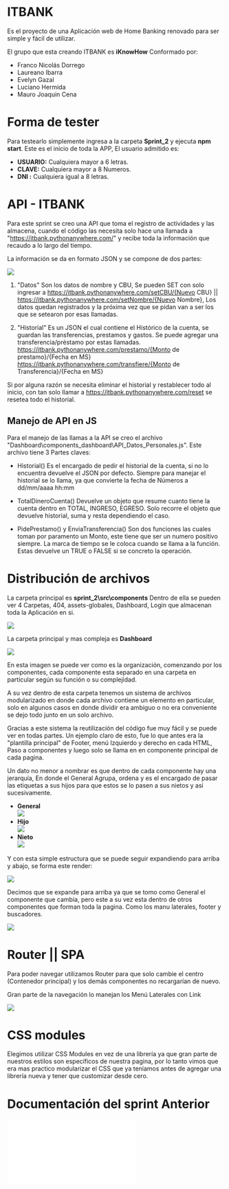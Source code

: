 ﻿# ITBANK
Es el proyecto de una Aplicación web de Home Banking renovado para ser simple y fácil de utilizar.

El grupo que esta creando ITBANK es **iKnowHow** Conformado por: 
  - Franco Nicolás Dorrego
  - Laureano Ibarra
  - Evelyn Gazal
  - Luciano Hermida
  - Mauro Joaquin Cena

# Forma de tester

Para testearlo simplemente ingresa a la carpeta **Sprint_2** y ejecuta **npm start**.
Este es el inicio de toda la APP, El usuario admitido es:

 - **USUARIO:** Cualquiera mayor a 6 letras.
 - **CLAVE:** Cualquiera mayor a 8 Numeros.
 - **DNI :** Cualquiera igual a 8 letras.

## <h1>API - ITBANK</h1>

Para este sprint se creo una API que toma el registro de actividades y las almacena, cuando el código las necesita solo hace una llamada a "https://itbank.pythonanywhere.com/" y recibe toda la información que recaudo a lo largo del tiempo. 

La información se da en formato JSON y se compone de dos partes: 

**![](/docs/API.png)**

 1. "Datos" Son los datos de nombre y CBU, Se pueden SET con solo   
    ingresar a https://itbank.pythonanywhere.com/setCBU/{Nuevo CBU} || https://itbank.pythonanywhere.com/setNombre/{Nuevo Nombre}, Los datos quedan registrados y la próxima vez que se pidan van a ser los que se setearon por esas llamadas.
    
 2. "Historial" Es un JSON el cual contiene el Histórico de la cuenta, se guardan las transferencias, prestamos y gastos. Se puede agregar una transferencia/préstamo por estas llamadas.  
https://itbank.pythonanywhere.com/prestamo/{Monto de prestamo}/{Fecha en MS}
https://itbank.pythonanywhere.com/transfiere/{Monto de Transferencia}/{Fecha en MS}

Si por alguna razón se necesita eliminar el historial y restablecer todo al inicio, con tan solo llamar a https://itbank.pythonanywhere.com/reset se resetea todo el historial.

## Manejo de API en JS

Para el manejo de las llamas a la API se creo el archivo "Dashboard\components_dashboard\API_Datos_Personales.js". Este archivo tiene 3 Partes claves:

 - Historial() Es el encargado de pedir el historial de la cuenta, si no lo encuentra devuelve el JSON por defecto. Siempre para manejar el historial se lo llama, ya que convierte la fecha de Números a dd/mm/aaaa hh:mm 

 - TotalDineroCuenta() Devuelve un objeto que resume cuanto tiene la cuenta dentro en TOTAL, INGRESO, EGRESO. Solo recorre el objeto que devuelve historial, suma y resta dependiendo el caso. 

 -  PidePrestamo() y EnviaTransferencia() Son dos funciones las cuales toman por paramento un Monto, este tiene que ser un numero positivo siempre. La marca de tiempo se le coloca cuando se llama a la función. Estas devuelve un TRUE o FALSE si se concreto la operación. 

	    
## <h1>Distribución de archivos</h1>

La carpeta principal es **sprint_2\src\components** Dentro de ella se pueden ver 4 Carpetas, 404,  assets-globales, Dashboard, Login que almacenan toda la Aplicación en si.

**![](/docs/archivos.png)**

La carpeta principal y mas compleja es **Dashboard**

**![](/docs/modular.png)**

En esta imagen se puede ver como es la organización, comenzando por los componentes, cada componente esta separado en una carpeta en particular según su función o su complejidad. 

A su vez dentro de esta carpeta tenemos un sistema de archivos modularizado en donde cada archivo contiene un elemento en particular, solo en algunos casos en donde dividir era ambiguo o no era conveniente se dejo todo junto en un solo archivo. 

Gracias a este sistema la reutilización del código fue muy fácil y se puede ver en todas partes. Un ejemplo claro de esto, fue lo que antes era la "plantilla principal" de Footer, menú Izquierdo y derecho en cada HTML, Paso a componentes y luego solo se llama en en componente principal de cada pagina. 

Un dato no menor a nombrar es que dentro de cada componente hay una jerarquía, En donde el General Agrupa, ordena y es el encargado de pasar las etiquetas a sus hijos para que estos se lo pasen a sus nietos y asi sucesivamente.  

 - **General**  
    **![](/docs/general.png)**
 -  **Hijo**    
    **![](/docs/hijo.png)**
 - **Nieto**    
    **![](/docs/nieto.png)**

Y con esta simple estructura que se puede seguir expandiendo para arriba y abajo, se forma este render: 
	
**![](/docs/Render.png)**

Decimos que se expande para arriba ya que se tomo como General el componente que cambia, pero este a su vez esta dentro de otros componentes que forman toda la pagina. Como los manu laterales, footer y buscadores.

**![](/docs/Render-Global.png)**


## <h1>Router || SPA</h1>

Para poder navegar utilizamos Router para que solo cambie el centro (Contenedor principal) y los demás componentes no recargarían de nuevo.

Gran parte de la navegación lo manejan los Menú Laterales con Link 

**![](/docs/router.png)**

## <h1>CSS modules</h1>

Elegimos utilizar CSS Modules en vez de una librería ya que gran parte de nuestros estilos son específicos de nuestra pagina, por lo tanto vimos que era mas practico modularizar el CSS que ya teníamos antes de agregar una librería nueva y tener que customizar desde cero. 



## <h1>Documentación del sprint Anterior</h1>

**![Documentación](./sprint_1/README.md)**
